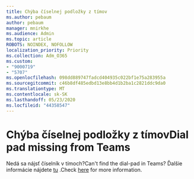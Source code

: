 ```yaml
---
title: Chýba číselnej podložky z tímov
ms.author: pebaum
author: pebaum
manager: mnirkhe
ms.audience: Admin
ms.topic: article
ROBOTS: NOINDEX, NOFOLLOW
localization_priority: Priority
ms.collection: Adm_O365
ms.custom:
- "9000719"
- "5707"
ms.openlocfilehash: 098dd889747fadcd404935c022bf1e75a283955a
ms.sourcegitcommit: c46b8df485edbd13e8bb4d1b2ba1c2821ddc9da0
ms.translationtype: MT
ms.contentlocale: sk-SK
ms.lasthandoff: 05/23/2020
ms.locfileid: "44358547"
---
```

# <a name="dial-pad-missing-from-teams"></a><span data-ttu-id="def0d-102">Chýba číselnej podložky z tímov</span><span class="sxs-lookup"><span data-stu-id="def0d-102">Dial pad missing from Teams</span></span>

<span data-ttu-id="def0d-103">Nedá sa nájsť číselník v tímoch?</span><span class="sxs-lookup"><span data-stu-id="def0d-103">Can't find the dial-pad in Teams?</span></span> <span data-ttu-id="def0d-104">Ďalšie informácie nájdete [tu](https://docs.microsoft.com/alchemyinsights/teams-voice-dial-pad-missing) .</span><span class="sxs-lookup"><span data-stu-id="def0d-104">Check [here](https://docs.microsoft.com/alchemyinsights/teams-voice-dial-pad-missing) for more information.</span></span>
